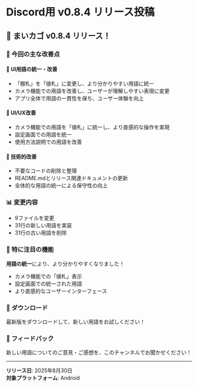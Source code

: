 # Discord用 v0.8.4 リリース投稿

## 🎉 まいカゴ v0.8.4 リリース！

### 🚀 今回の主な改善点

#### 📝 UI用語の統一・改善
- 「棚札」を「値札」に変更し、より分かりやすい用語に統一
- カメラ機能での用語を改善し、ユーザーが理解しやすい表現に変更
- アプリ全体で用語の一貫性を保ち、ユーザー体験を向上

#### 📱 UI/UX改善
- カメラ機能での用語を「値札」に統一し、より直感的な操作を実現
- 設定画面での用語を統一
- 使用方法説明での用語を改善

#### 🔧 技術的改善
- 不要なコードの削除と整理
- README.mdとリリース関連ドキュメントの更新
- 全体的な用語の統一による保守性の向上

### 📊 変更内容
- 9ファイルを変更
- 31行の新しい用語を実装
- 31行の古い用語を削除

### 🎯 特に注目の機能
**用語の統一**により、より分かりやすくなりました！
- カメラ機能での「値札」表示
- 設定画面での統一された用語
- より直感的なユーザーインターフェース

### 📱 ダウンロード
最新版をダウンロードして、新しい用語をお試しください！

### 💬 フィードバック
新しい用語についてのご意見・ご感想を、このチャンネルでお聞かせください！

---

**リリース日**: 2025年8月30日  
**対象プラットフォーム**: Android
